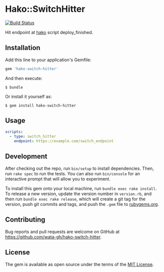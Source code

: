 # Hako::SwitchHitter

[![Build Status](https://travis-ci.org/wata-gh/hako-switch-hitter.svg)](https://travis-ci.org/wata-gh/hako-switch-hitter)

Hit endpoint at [hako](https://github.com/eagletmt/hako) script deploy_finished.

## Installation

Add this line to your application's Gemfile:

```ruby
gem 'hako-switch-hitter'
```

And then execute:

    $ bundle

Or install it yourself as:

    $ gem install hako-switch-hitter

## Usage

```yaml
scripts:
  - type: switch_hitter
    endpoint: https://example.com/switch_endpoint
```

## Development

After checking out the repo, run `bin/setup` to install dependencies. Then, run `rake spec` to run the tests. You can also run `bin/console` for an interactive prompt that will allow you to experiment.

To install this gem onto your local machine, run `bundle exec rake install`. To release a new version, update the version number in `version.rb`, and then run `bundle exec rake release`, which will create a git tag for the version, push git commits and tags, and push the `.gem` file to [rubygems.org](https://rubygems.org).

## Contributing

Bug reports and pull requests are welcome on GitHub at https://github.com/wata-gh/hako-switch-hitter.


## License

The gem is available as open source under the terms of the [MIT License](http://opensource.org/licenses/MIT).


